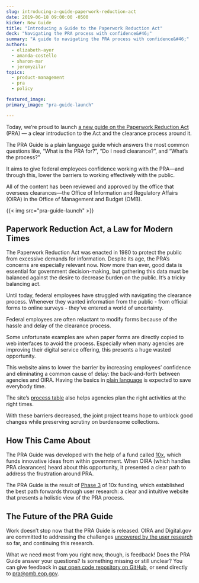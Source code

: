 ```yaml
---
slug: introducing-a-guide-paperwork-reduction-act
date: 2019-06-18 09:00:00 -0500
kicker: New Guide
title: "Introducing a Guide to the Paperwork Reduction Act"
deck: "Navigating the PRA process with confidence&#46;"
summary: "A guide to navigating the PRA process with confidence&#46;"
authors:
  - elizabeth-ayer
  - amanda-costello
  - sharon-mar
  - jeremyzilar
topics:
  - product-management
  - pra
  - policy

featured_image:
primary_image: "pra-guide-launch"

---
```


Today, we’re proud to launch [a new guide on the Paperwork Reduction Act](https://pra.digital.gov/) (PRA) — a clear introduction to the Act and the clearance process around it.

The PRA Guide is a plain language guide which answers the most common questions like, “What is the PRA for?”, “Do I need clearance?”, and “What’s the process?”

It aims to give federal employees confidence working with the PRA&mdash;and through this, lower the barriers to working effectively with the public.

All of the content has been reviewed and approved by the office that oversees clearances&mdash;the Office of Information and Regulatory Affairs (OIRA) in the Office of Management and Budget (OMB).

{{< img src="pra-guide-launch" >}}

## Paperwork Reduction Act, a Law for Modern Times

The Paperwork Reduction Act was enacted in 1980 to protect the public from excessive demands for information. Despite its age, the PRA’s concerns are especially relevant now. Now more than ever, good data is essential for government decision-making, but gathering this data must be balanced against the desire to decrease burden on the public. It’s a tricky balancing act.

Until today, federal employees have struggled with navigating the clearance process. Whenever they wanted information from the public - from official forms to online surveys - they’ve entered a world of uncertainty.

Federal employees are often reluctant to modify forms because of the hassle and delay of the clearance process.

Some unfortunate examples are when paper forms are directly copied to web interfaces to avoid the process. Especially when many agencies are improving their digital service offering, this presents a huge wasted opportunity.

This website aims to lower the barrier by increasing employees’ confidence and eliminating a common cause of delay: the back-and-forth between agencies and OIRA. Having the basics in [plain language](https://www.plainlanguage.gov/) is expected to save everybody time.

The site’s [process table](https://pra.digital.gov/clearance-process/) also helps agencies plan the right activities at the right times.

With these barriers decreased, the joint project teams hope to unblock good changes while preserving scrutiny on burdensome collections.

## How This Came About

The PRA Guide was developed with the help of a fund called [10x](https://10x.gsa.gov/), which funds innovative ideas from within government. When OIRA (which handles PRA clearances) heard about this opportunity, it presented a clear path to address the frustration around PRA.

The PRA Guide is the result of [Phase 3](https://10x.gsa.gov/the-10x-process/) of 10x funding, which established the best path forwards through user research: a clear and intuitive website that presents a holistic view of the PRA process.

## The Future of the PRA Guide

Work doesn’t stop now that the PRA Guide is released. OIRA and Digital.gov are committed to addressing the challenges [uncovered by the user research](https://github.com/GSA/digitalgov-pra/wiki/Summary) so far, and continuing this research.

What we need most from you right now, though, is feedback! Does the PRA Guide answer your questions? Is something missing or still unclear? You can give feedback in [our open code repository on GitHub](https://github.com/GSA/digitalgov-pra), or send directly to [pra@omb.eop.gov](mailto:pra@omb.eop.gov?subject=PRA%20Website%3a%20Site%20Feedback&body=Please%20fill%20out%20the%20information%20below%0A%0A%0AWhat%20were%20you%20trying%20to%20do%3f%0A%0A%0AGeneral%20Comments%3a%0A%0A%0A).

